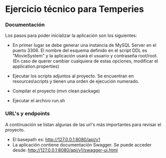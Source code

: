 # Ejercicio técnico para Temperies

### Documentación
Los pasos para poder inicializar la aplicación son los siguientes:

* En primer lugar se debe generar una instancia de MySQL Server en el puerto 3306. 
El nombre del esquema definido en el script DDL es "MovieSystem" y la aplicación usará el usuario y contraseña root/root. 
(En caso de querer cambiar cualquiera de estas opciones, modificar el application.properties)

* Ejecutar los scripts adjuntos al proyecto. Se encuentran en resources\scripts y tienen una orden de ejecución numerado.

* Compilar el proyecto (mvn clean package)

* Ejecutar el archivo run.sh

### URL's y endpoints
A continuación se listan algunas de las url's más importantes para revisar el proyecto.

* El basepath es: http://127.0.0.1:8080/api/v1
* La aplicación contiene documentación Swagger. Se puede acceder desde: http://127.0.0.1:8080/api/v1/swagger-ui.html

